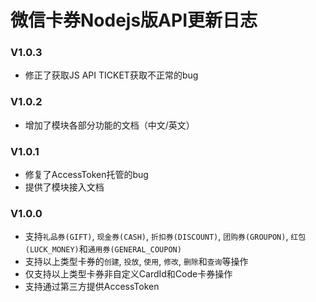 微信卡券Nodejs版API更新日志
========================

### V1.0.3

- 修正了获取JS API TICKET获取不正常的bug

### V1.0.2

- 增加了模块各部分功能的文档（中文/英文）

### V1.0.1

- 修复了AccessToken托管的bug
- 提供了模块接入文档

### V1.0.0

- 支持`礼品券(GIFT)`, `现金券(CASH)`, `折扣券(DISCOUNT)`, `团购券(GROUPON)`, `红包(LUCK_MONEY)`和`通用券(GENERAL_COUPON)`
- 支持以上类型卡券的`创建`, `投放`, `使用`, `修改`, `删除`和`查询`等操作
- 仅支持以上类型卡券非自定义CardId和Code卡券操作
- 支持通过第三方提供AccessToken
